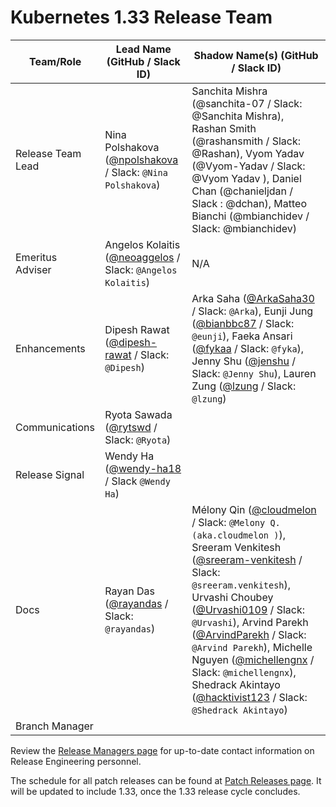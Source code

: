# Kubernetes 1.33 Release Team

| **Team/Role**     | **Lead Name** (**GitHub / Slack ID**)                                                        | **Shadow Name(s) (GitHub / Slack ID)**                                                                                                                                                                                                                   |
|-------------------|----------------------------------------------------------------------------------------------|----------------------------------------------------------------------------------------------------------------------------------------------------------------------------------------------------------------------------------------------------------|
| Release Team Lead | Nina Polshakova ([@npolshakova](https://github.com/npolshakova) / Slack: `@Nina Polshakova`) | Sanchita Mishra (@sanchita-07 / Slack: @Sanchita Mishra), Rashan Smith (@rashansmith / Slack: @Rashan), Vyom Yadav (@Vyom-Yadav / Slack: @Vyom Yadav ), Daniel Chan (@chanieljdan / Slack : @dchan), Matteo Bianchi (@mbianchidev / Slack: @mbianchidev) |
| Emeritus Adviser  | Angelos Kolaitis ([@neoaggelos](https://github.com/neoaggelos) / Slack: `@Angelos Kolaitis`) | N/A                                                                                                                                                                                                                                                      |
| Enhancements      | Dipesh Rawat ([@dipesh-rawat](https://github.com/dipesh-rawat) / Slack: `@Dipesh`) | Arka Saha ([@ArkaSaha30](https://github.com/ArkaSaha30) /  Slack: `@Arka`), Eunji Jung ([@bianbbc87](https://github.com/bianbbc87) / Slack: `@eunji`), Faeka Ansari ([@fykaa](https://github.com/fykaa) / Slack: `@fyka`), Jenny Shu ([@jenshu](https://github.com/jenshu) / Slack: `@Jenny Shu`), Lauren Zung ([@lzung](https://github.com/lzung) / Slack: `@lzung`) |
| Communications    | Ryota Sawada ([@rytswd](https://github.com/rytswd) / Slack: `@Ryota`)                        |                                                                                                                                                                                                                                                          |
| Release Signal    | Wendy Ha ([@wendy-ha18](https://github.com/wendy-ha18) / Slack `@Wendy Ha`)                  |                                                                                                                                                                                                                                                          |
| Docs              | Rayan Das ([@rayandas](https://github.com/rayandas) / Slack: `@rayandas`)                    | Mélony Qin ([@cloudmelon](https://github.com/cloudmelon) /  Slack: `@Melony Q. (aka.cloudmelon )`), Sreeram Venkitesh ([@sreeram-venkitesh](https://github.com/sreeram-venkitesh) / Slack: `@sreeram.venkitesh`), Urvashi Choubey ([@Urvashi0109](https://github.com/Urvashi0109) / Slack: `@Urvashi`), Arvind Parekh ([@ArvindParekh](https://github.com/ArvindParekh) / Slack: `@Arvind Parekh`), Michelle Nguyen ([@michellengnx](https://github.com/michellengnx) / Slack: `@michellengnx`), Shedrack Akintayo ([@hacktivist123](https://github.com/hacktivist123) / Slack: `@Shedrack Akintayo`)                                                                                                                                                                                                                                                   |
| Branch Manager    |                                                                                              |                                                                                                                                                                                                                                                          |

Review the [Release Managers page](https://github.com/kubernetes/website/blob/main/content/en/releases/release-managers.md) for up-to-date contact information on Release Engineering personnel.

The schedule for all patch releases can be found at [Patch Releases page](https://github.com/kubernetes/website/blob/main/content/en/releases/patch-releases.md). It will be updated to include 1.33, once the 1.33 release cycle concludes.
